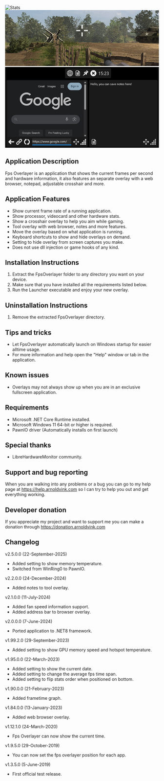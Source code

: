 ![Stats](Screenshots/FpsOverlayer-screenshot1.jpg)
![Crosshair](Screenshots/Crosshair-screenshot1.jpg)
![Tools](Screenshots/Tools-screenshot1.jpg)

## Application Description
Fps Overlayer is an application that shows the current frames per second and hardware information,
it also features an separate overlay with a web browser, notepad, adjustable crosshair and more.

## Application Features
- Show current frame rate of a running application.
- Show processor, videocard and other hardware stats.
- Show a crosshair overlay to help you aim while gaming.
- Tool overlay with web browser, notes and more features.
- Move the overlay based on what application is running.
- Keyboard shortcuts to show and hide overlays on demand.
- Setting to hide overlay from screen captures you make.
- Does not use dll injection or game hooks of any kind.

## Installation Instructions
1) Extract the FpsOverlayer folder to any directory you want on your device.
2) Make sure that you have installed all the requirements listed below.
3) Run the Launcher executable and enjoy your new overlay.

## Uninstallation Instructions
1) Remove the extracted FpsOverlayer directory.

## Tips and tricks
- Let FpsOverlayer automatically launch on Windows startup for easier alltime usage.
- For more information and help open the "Help" window or tab in the application.

## Known issues
- Overlays may not always show up when you are in an exclusive fullscreen application.

## Requirements
- Microsoft .NET Core Runtime installed.
- Microsoft Windows 11 64-bit or higher is required.
- PawnIO driver (Automatically installs on first launch)

## Special thanks
- LibreHardwareMonitor community.

## Support and bug reporting
When you are walking into any problems or a bug you can go to my help page at https://help.arnoldvink.com so I can try to help you out and get everything working.

## Developer donation
If you appreciate my project and want to support me you can make a donation through https://donation.arnoldvink.com

## Changelog
v2.5.0.0 (22-September-2025)
- Added setting to show memory temperature.
- Switched from WinRing0 to PawnIO.

v2.2.0.0 (24-December-2024)
- Added notes to tool overlay.

v2.1.0.0 (11-July-2024)
- Added fan speed information support.
- Added address bar to browser overlay.

v2.0.0.0 (7-June-2024)
- Ported application to .NET8 framework.

v1.99.2.0 (29-September-2023)
- Added setting to show GPU memory speed and hotspot temperature.

v1.95.0.0 (22-March-2023)
- Added setting to show the current date.
- Added setting to change the average fps time span.
- Added setting to flip stats order when positioned on bottom.

v1.90.0.0 (21-February-2023)
- Added frametime graph.

v1.84.0.0 (13-January-2023)
- Added web browser overlay.

v1.12.1.0 (24-March-2020)
- Fps Overlayer can now show the current time.

v1.9.5.0 (29-October-2019)
- You can now set the fps overlayer position for each app.

v1.3.5.0 (5-June-2019)
- First official test release.